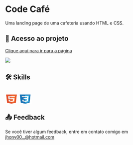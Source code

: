 
#   Code Café
Uma landing page de uma cafeteria usando HTML e CSS.


## 🔗 Acesso ao projeto
<a href="https://jhonyfreitasdev.github.io/projeto-code-cafe/">Clique aqui para ir para a página</a>

[<img src="src/images/projeto-code-cafe.gif">](https://jhonyfreitasdev.github.io/projeto-code-cafe/)


## 🛠 Skills
<div style="display: inline_block"><br>
  <img align="center" alt="HTML" height="30" width="40" src="https://raw.githubusercontent.com/devicons/devicon/master/icons/html5/html5-original.svg">
  <img align="center" alt="CSS" height="30" width="40" src="https://raw.githubusercontent.com/devicons/devicon/master/icons/css3/css3-original.svg">
</div>


## 📤 Feedback
Se você tiver algum feedback, entre em contato comigo em jhony00._@hotmail.com
